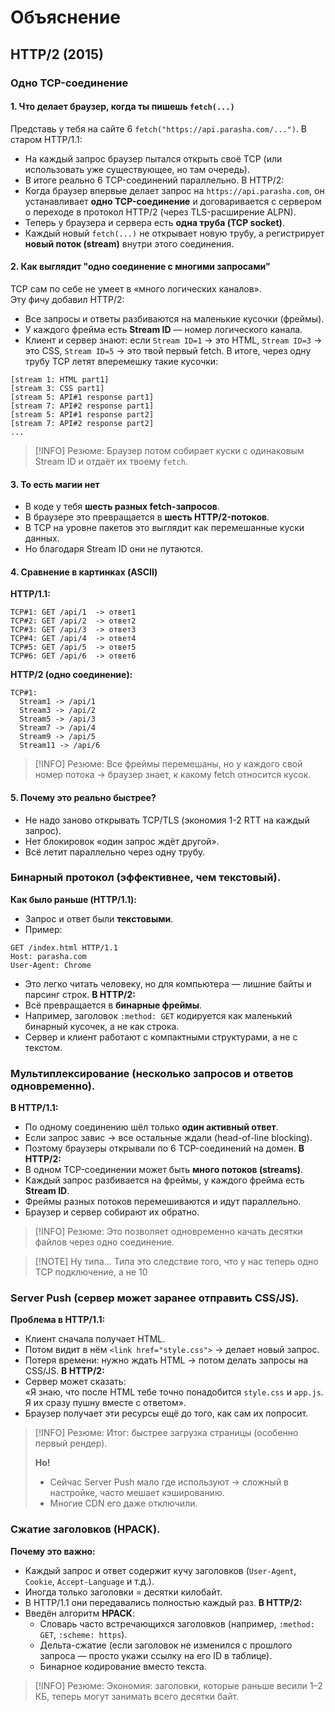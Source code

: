 # Объяснение
## HTTP/2 (2015)
### Одно TCP-соединение
#### 1. Что делает браузер, когда ты пишешь `fetch(...)`
Представь у тебя на сайте 6 `fetch("https://api.parasha.com/...")`.
В старом HTTP/1.1:
- На каждый запрос браузер пытался открыть своё TCP (или использовать уже существующее, но там очередь).
- В итоге реально 6 TCP-соединений параллельно.
В HTTP/2:
- Когда браузер впервые делает запрос на `https://api.parasha.com`, он устанавливает **одно TCP-соединение** и договаривается с сервером о переходе в протокол HTTP/2 (через TLS-расширение ALPN).
- Теперь у браузера и сервера есть **одна труба (TCP socket)**.
- Каждый новый `fetch(...)` не открывает новую трубу, а регистрирует **новый поток (stream)** внутри этого соединения.
#### 2. Как выглядит "одно соединение с многими запросами"
TCP сам по себе не умеет в «много логических каналов».  
Эту фичу добавил HTTP/2:
- Все запросы и ответы разбиваются на маленькие кусочки (фреймы).
- У каждого фрейма есть **Stream ID** — номер логического канала.
- Клиент и сервер знают: если `Stream ID=1` → это HTML, `Stream ID=3` → это CSS, `Stream ID=5` → это твой первый fetch.
В итоге, через одну трубу TCP летят вперемешку такие кусочки:
```
[stream 1: HTML part1]
[stream 3: CSS part1]
[stream 5: API#1 response part1]
[stream 7: API#2 response part1]
[stream 5: API#1 response part2]
[stream 7: API#2 response part2]
...
```
> [!INFO] Резюме:
> Браузер потом собирает куски с одинаковым Stream ID и отдаёт их твоему `fetch`.

#### 3. То есть магии нет
- В коде у тебя **шесть разных fetch-запросов**.
- В браузере это превращается в **шесть HTTP/2-потоков**.
- В TCP на уровне пакетов это выглядит как перемешанные куски данных.
- Но благодаря Stream ID они не путаются.
#### 4. Сравнение в картинках (ASCII)
**HTTP/1.1:**
```
TCP#1: GET /api/1  -> ответ1
TCP#2: GET /api/2  -> ответ2
TCP#3: GET /api/3  -> ответ3
TCP#4: GET /api/4  -> ответ4
TCP#5: GET /api/5  -> ответ5
TCP#6: GET /api/6  -> ответ6
```
**HTTP/2 (одно соединение):**
```
TCP#1:
  Stream1 -> /api/1
  Stream3 -> /api/2
  Stream5 -> /api/3
  Stream7 -> /api/4
  Stream9 -> /api/5
  Stream11 -> /api/6
```
> [!INFO] Резюме:
> Все фреймы перемешаны, но у каждого свой номер потока → браузер знает, к какому fetch относится кусок.
#### 5. Почему это реально быстрее?
- Не надо заново открывать TCP/TLS (экономия 1-2 RTT на каждый запрос).
- Нет блокировок «один запрос ждёт другой».
- Всё летит параллельно через одну трубу.
### Бинарный протокол (эффективнее, чем текстовый).
**Как было раньше (HTTP/1.1):**
- Запрос и ответ были **текстовыми**.
- Пример:
```
GET /index.html HTTP/1.1
Host: parasha.com
User-Agent: Chrome
```
- Это легко читать человеку, но для компьютера — лишние байты и парсинг строк.
**В HTTP/2:**
- Всё превращается в **бинарные фреймы**.
- Например, заголовок `:method: GET` кодируется как маленький бинарный кусочек, а не как строка.
- Сервер и клиент работают с компактными структурами, а не с текстом.
### Мультиплексирование (несколько запросов и ответов одновременно).
**В HTTP/1.1:**
- По одному соединению шёл только **один активный ответ**.
- Если запрос завис → все остальные ждали (head-of-line blocking).
- Поэтому браузеры открывали по 6 TCP-соединений на домен.
**В HTTP/2:**
- В одном TCP-соединении может быть **много потоков (streams)**.
- Каждый запрос разбивается на фреймы, у каждого фрейма есть **Stream ID**.
- Фреймы разных потоков перемешиваются и идут параллельно.
- Браузер и сервер собирают их обратно.
> [!INFO] Резюме:
>  Это позволяет одновременно качать десятки файлов через одно соединение.

> [!NOTE] Ну типа...
> Типа это следствие того, что у нас теперь одно TCP подключение, а не 10
### Server Push (сервер может заранее отправить CSS/JS).
**Проблема в HTTP/1.1:**
- Клиент сначала получает HTML.
- Потом видит в нём `<link href="style.css">` → делает новый запрос.
- Потеря времени: нужно ждать HTML → потом делать запросы на CSS/JS.
**В HTTP/2:**
- Сервер может сказать:  
    «Я знаю, что после HTML тебе точно понадобится `style.css` и `app.js`. Я их сразу пушну вместе с ответом».
- Браузер получает эти ресурсы ещё до того, как сам их попросит.
> [!INFO] Резюме:
>  Итог: быстрее загрузка страницы (особенно первый рендер).
>
> **Но!**
>   - Сейчас Server Push мало где используют → сложный в настройке, часто мешает кэшированию.
>   - Многие CDN его даже отключили.
### Сжатие заголовков (HPACK).
**Почему это важно:**
- Каждый запрос и ответ содержит кучу заголовков (`User-Agent`, `Cookie`, `Accept-Language` и т.д.).
- Иногда только заголовки = десятки килобайт.
- В HTTP/1.1 они передавались полностью каждый раз.
**В HTTP/2:**
- Введён алгоритм **HPACK**:
    - Словарь часто встречающихся заголовков (например, `:method: GET`, `:scheme: https`).
    - Дельта-сжатие (если заголовок не изменился с прошлого запроса — просто укажи ссылку на его ID в таблице).
    - Бинарное кодирование вместо текста.
> [!INFO] Резюме:
>  Экономия: заголовки, которые раньше весили 1–2 КБ, теперь могут занимать всего десятки байт.